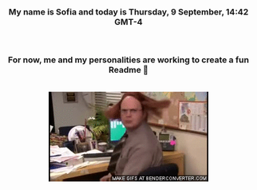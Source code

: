 


<div align="center">
<h3 >My name is Sofia and today is Thursday, 9 September, 14:42 GMT-4</h3><br>
<h3 >For now, me and my personalities are working to create a fun Readme 👋
</h3><br>
<img src='img/dwight.gif' alt='working...'/>
</div>

